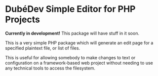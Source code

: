 DubéDev Simple Editor for PHP Projects
======================================

**Currently in development!** This package will have stuff in it soon.

This is a very simple PHP package which will generate an
edit page for a specified plaintext file, or list of files.

This is useful for allowing somebody to make changes to
text or configuration on a framework-based web project
without needing to use any technical tools to access the
filesystem.
